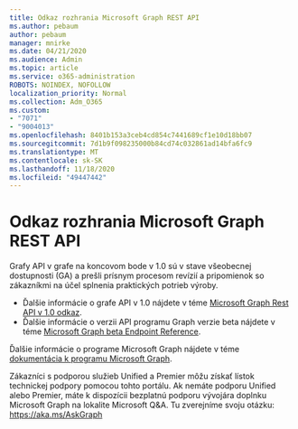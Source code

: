 ```yaml
---
title: Odkaz rozhrania Microsoft Graph REST API
ms.author: pebaum
author: pebaum
manager: mnirke
ms.date: 04/21/2020
ms.audience: Admin
ms.topic: article
ms.service: o365-administration
ROBOTS: NOINDEX, NOFOLLOW
localization_priority: Normal
ms.collection: Adm_O365
ms.custom:
- "7071"
- "9004013"
ms.openlocfilehash: 8401b153a3ceb4cd854c7441689cf1e10d18bb07
ms.sourcegitcommit: 7d1b9f098235000b84cd74c032861ad14bfa6fc9
ms.translationtype: MT
ms.contentlocale: sk-SK
ms.lasthandoff: 11/18/2020
ms.locfileid: "49447442"
---
```

# <a name="microsoft-graph-rest-api-reference"></a>Odkaz rozhrania Microsoft Graph REST API

Grafy API v grafe na koncovom bode v 1.0 sú v stave všeobecnej dostupnosti (GA) a prešli prísnym procesom revízií a pripomienok so zákazníkmi na účel splnenia praktických potrieb výroby.

- Ďalšie informácie o grafe API v 1.0 nájdete v téme [Microsoft Graph Rest API v 1.0 odkaz](https://docs.microsoft.com/graph/api/overview?toc=.%2Fref%2Ftoc.json&view=graph-rest-1.0&preserve-view=true). 
- Ďalšie informácie o verzii API programu Graph verzie beta nájdete v téme [Microsoft Graph beta Endpoint Reference](https://docs.microsoft.com/graph/api/overview?toc=.%2Fref%2Ftoc.json&view=graph-rest-beta&preserve-view=true).

Ďalšie informácie o programe Microsoft Graph nájdete v téme [dokumentácia k programu Microsoft Graph](https://docs.microsoft.com/graph/).

Zákazníci s podporou služieb Unified a Premier môžu získať lístok technickej podpory pomocou tohto portálu. Ak nemáte podporu Unified alebo Premier, máte k dispozícii bezplatnú podporu vývojára doplnku Microsoft Graph na lokalite Microsoft Q&A. Tu zverejníme svoju otázku: https://aka.ms/AskGraph
